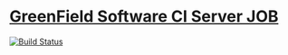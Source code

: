 # [GreenField Software CI Server JOB](https://ci.greenfieldsoft.net/job/Test%20Build/)

[![Build Status](https://ci.greenfieldsoft.net/buildStatus/icon?job=Test+Build)](https://ci.greenfieldsoft.net/job/Test%20Build/)
